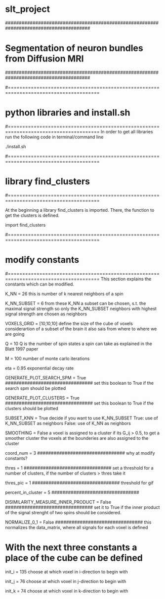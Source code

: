 # slt_project
#######################################################################################
# Segmentation of neuron bundles from Diffusion MRI
#######################################################################################

#======================================================================================
# python libraries and install.sh
#======================================================================================
In order to get all libraries run the following code in terminal/command line

./install.sh


#======================================================================================
# library find_clusters
#======================================================================================

At the beginning a library find_clusters is imported. There, the function to get the
clusters is defined.

import find_clusters


#======================================================================================
# modify constants
#======================================================================================
This section explains the constants which can be modified.

K_NN = 26										this is number of k nearest 
												neighbors of a spin

K_NN_SUBSET = 6									from these K_NN a subset can be chosen,
												s.t. the maximal signal strength
												so only the K_NN_SUBSET neighbors with 
												highest signal strength are chosen as 
												neighbors

VOXELS_GRID = [10,10,10] 						define the size of the cube of voxels
												considerartion of a subset of the brain
												it also sais from where to where we are 
												going

Q = 10											Q is the number of spin states a spin 
												can take as explained in the Blatt 1997
												paper

M = 100											number of monte carlo iterations

eta = 0.95 										exponential decay rate

GENERATE_PLOT_SEARCH_SPM = True					################################
												set this boolean to True if the search spm
												should be plotted	

GENERATE_PLOT_CLUSTERS = True					################################
												set this boolean to True if the clusters
												should be plotted

SUBSET_KNN = True								decide if you want to use K_NN_SUBSET
												True: 	use of K_NN_SUBSET as neighbors
												False: 	use of K_NN as neighbors

SMOOTHING = False								a voxel is assigned to a cluster if its
												G_ij > 0.5, to get a smoother cluster
												the voxels at the bounderies are also 
												assigned to the cluster 

coord_num = 3									################################
												why at modify constants?

thres = 1										################################
												set a threshold for a number of
												clusters, if the number of clusters
												> thres take it

thres_pic = 1									################################
												threshold for gif

percent_in_cluster = 5							################################


DISIMILARITY_MEASURE_INNER_PRODUCT = False		################################
												set it to True if the inner product
												of the signal strenght of two spins
												should be considered.

NORMALIZE_0_1 = False							################################
												this normalizes the data_matrix,
												where all signals for each voxel
												is defined


# With the next three constants a place of the cube can be defined

init_i = 135									choose at which voxel in i-direction to 
												begin with 

init_j = 76										choose at which voxel in j-direction to 
												begin with

init_k = 74										choose at which voxel in k-direction to 
												begin with







